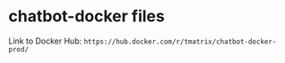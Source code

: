 # chatbot-docker files

Link to Docker Hub:
```https://hub.docker.com/r/tmatrix/chatbot-docker-prod/```